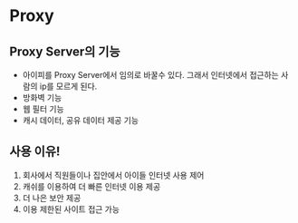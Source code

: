 # Proxy


## Proxy Server의 기능
  * 아이피를 Proxy Server에서 임의로 바꿀수 있다. 그래서 인터넷에서 접근하는 사람의 ip를 모르게 된다.
  * 방화벽 기능
  * 웹 필터 기능
  * 캐시 데이터,  공유 데이터 제공 기능


## 사용 이유!
1. 회사에서 직원들이나 집안에서 아이들 인터넷 사용 제어
2. 캐쉬를 이용하여 더 빠른 인터넷 이용 제공
3. 더 나은 보안 제공
4. 이용 제한된 사이트 접근 가능
